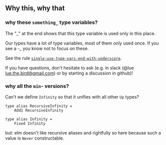 ## Why this, why that

### why these `something_` type variables?

The "_" at the end shows that this type variable is used only in this place.

Our types have a lot of type variables, most of them only used once.
If you see a -_ you know not to focus on these.

See the rule [`single-use-type-vars-end-with-underscore`](https://package.elm-lang.org/packages/lue-bird/elm-review-single-use-type-vars-end-with-underscore/latest/).

If you have questions, don't hesitate to ask (e.g. in slack (@lue lue.the.bird@gmail.com) or by starting a discussion in github)!

### why all the `min`- versions?

Can't we define `Infinity` so that it unifies with all other `Up` types?

    type alias RecursiveInfinity =
        Add1 RecursiveInfinity
    
    type alias Infinity =
        Fixed Infinity

but: elm doesn't like recursive aliases and rightfully so here
because such a value is `Never` constructable.
